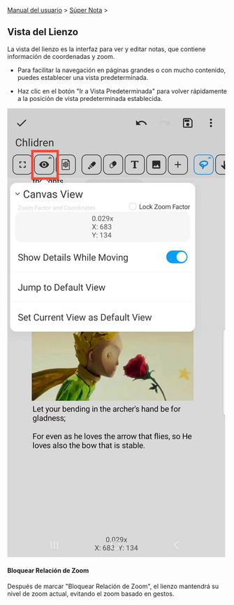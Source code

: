 [Manual del usuario](/dragonnest/drawnote/manual/es) > [Súper Nota](/dragonnest/drawnote/manual/es/super_note) >

Vista del Lienzo
---
La vista del lienzo es la interfaz para ver y editar notas, que contiene información de coordenadas y zoom.

- Para facilitar la navegación en páginas grandes o con mucho contenido, puedes establecer una vista predeterminada.

- Haz clic en el botón "Ir a Vista Predeterminada" para volver rápidamente a la posición de vista predeterminada establecida.

![](imgs/canvas_view1.png)

#### Bloquear Relación de Zoom
Después de marcar "Bloquear Relación de Zoom", el lienzo mantendrá su nivel de zoom actual, evitando el zoom basado en gestos.